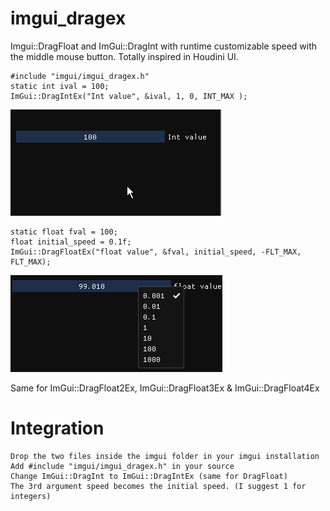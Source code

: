 # imgui_dragex
Imgui::DragFloat and ImGui::DragInt with runtime customizable speed with the middle mouse button. Totally inspired in Houdini UI.

    #include "imgui/imgui_dragex.h"
    static int ival = 100;
    ImGui::DragIntEx("Int value", &ival, 1, 0, INT_MAX );

![SampleIntegers](sample.gif)

    static float fval = 100;
    float initial_speed = 0.1f;
    ImGui::DragFloatEx("float value", &fval, initial_speed, -FLT_MAX, FLT_MAX);

![SampleFloats](sample_floats.gif)

Same for ImGui::DragFloat2Ex, ImGui::DragFloat3Ex & ImGui::DragFloat4Ex

# Integration

    Drop the two files inside the imgui folder in your imgui installation
    Add #include "imgui/imgui_dragex.h" in your source
    Change ImGui::DragInt to ImGui::DragIntEx (same for DragFloat)
    The 3rd argument speed becomes the initial speed. (I suggest 1 for integers)

